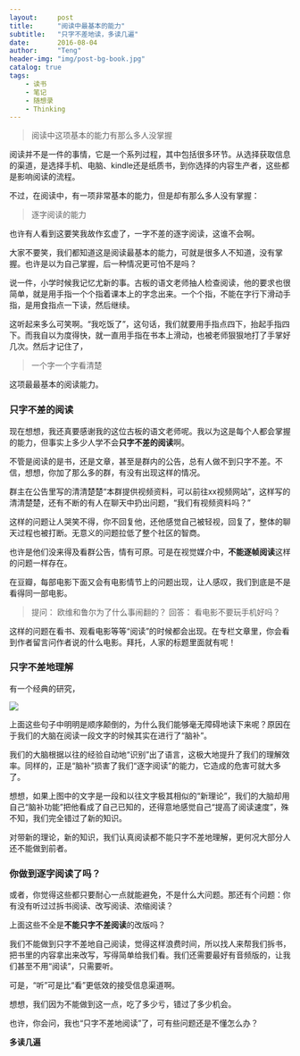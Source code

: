 ```yaml
---
layout:     post
title:      "阅读中最基本的能力"
subtitle:   "只字不差地读，多读几遍"
date:       2016-08-04
author:     "Teng"
header-img: "img/post-bg-book.jpg"
catalog: true
tags:
    - 读书
    - 笔记
    - 随想录
    - Thinking
---
```



> 阅读中这项基本的能力有那么多人没掌握

阅读并不是一件的事情，它是一个系列过程，其中包括很多环节。从选择获取信息的渠道，是选择手机、电脑、kindle还是纸质书，到你选择的内容生产者，这些都是影响阅读的流程。

不过，在阅读中，有一项非常基本的能力，但是却有那么多人没有掌握：

> 逐字阅读的能力

也许有人看到这要笑我故作玄虚了，一字不差的逐字阅读，这谁不会啊。

大家不要笑，我们都知道这是阅读最基本的能力，可就是很多人不知道，没有掌握。也许是以为自己掌握，后一种情况更可怕不是吗？


说一件，小学时候我记忆尤新的事。古板的语文老师抽人检查阅读，他的要求也很简单，就是用手指一个个指着课本上的字念出来。一个个指，不能在字行下滑动手指，是用食指点一下读，然后继续。

这听起来多么可笑啊。“我吃饭了”，这句话，我们就要用手指点四下，抬起手指四下。而我自以为度得快，就一直用手指在书本上滑动，也被老师狠狠地打了手掌好几次。然后才记住了，

> 一个字一个字看清楚

这项最最基本的阅读能力。

### 只字不差的阅读

现在想想，我还真要感谢我的这位古板的语文老师呢。我以为这是每个人都会掌握的能力，但事实上多少人学不会**只字不差的阅读**啊。

不管是阅读的是书，还是文章，甚至是群内的公告，总有人做不到只字不差。不信，想想，你加了那么多的群，有没有出现这样的情况。

群主在公告里写的清清楚楚“本群提供视频资料，可以前往xx视频网站”，这样写的清清楚楚，还有不断的有人在聊天中扔出问题，“我们有视频资料吗？”

这样的问题让人哭笑不得，你不回复他，还他感觉自己被轻视，回复了，整体的聊天过程也被打断。无意义的问题拉低了整个社区的智商。

也许是他们没来得及看群公告，情有可原。可是在视觉媒介中，**不能逐帧阅读**这样的问题一样存在。

在豆瓣，每部电影下面又会有电影情节上的问题出现，让人感叹，我们到底是不是看得同一部电影。

>提问： 欧维和鲁尔为了什么事闹翻的？
>回答： 看电影不要玩手机好吗？

这样的问题在看书、观看电影等等“阅读”的时候都会出现。在专栏文章里，你会看到作者留言问作者说的什么电影。拜托，人家的标题里面就有呢！

### 只字不差地理解

有一个经典的研究，

![](http://7xtgob.com1.z0.glb.clouddn.com/16-8-3/72834930.jpg)

上面这些句子中明明是顺序颠倒的，为什么我们能够毫无障碍地读下来呢？原因在于我们的大脑在阅读一段文字的时候其实在进行了“脑补”。

我们的大脑根据以往的经验自动地“识别”出了语言，这极大地提升了我们的理解效率。同样的，正是“脑补”损害了我们“逐字阅读”的能力，它造成的危害可就大多了。

想想，如果上图中的文字是一段和以往文字极其相似的“新理论”，我们的大脑却用自己“脑补功能”把他看成了自己已知的，还得意地感觉自己“提高了阅读速度”，殊不知，我们完全错过了新的知识。

对带新的理论，新的知识，我们认真阅读都不能只字不差地理解，更何况大部分人还不能做到前者。

###  你做到逐字阅读了吗？

或者，你觉得这些都只要耐心一点就能避免，不是什么大问题。那还有个问题：你有没有听过过拆书阅读、改写阅读、浓缩阅读？

上面这些不全是**不能只字不差阅读**的改版吗？

我们不能做到只字不差地自己阅读，觉得这样浪费时间，所以找人来帮我们拆书，把书里的内容拿出来改写，写得简单给我们看。我们还需要最好有音频版的，让我们甚至不用“阅读”，只需要听。

可是，“听”可是比“看”更低效的接受信息渠道啊。

想想，我们因为不能做到这一点，吃了多少亏，错过了多少机会。

也许，你会问，我也“只字不差地阅读”了，可有些问题还是不懂怎么办？

**多读几遍**
